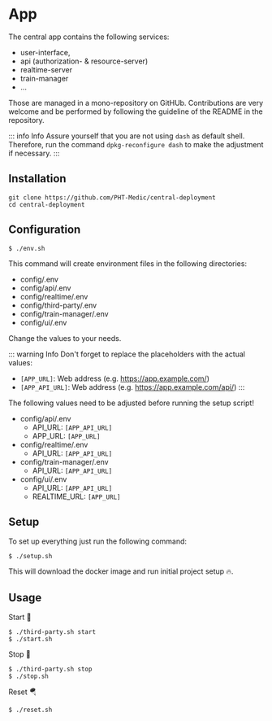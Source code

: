 # App

The central app contains the following services:
- user-interface, 
- api (authorization- & resource-server)
- realtime-server
- train-manager
- ...

Those are managed in a mono-repository on GitHUb. 
Contributions are very welcome and be performed by following the guideline of the README in the repository.

::: info Info
Assure yourself that you are not using `dash` as default shell.
Therefore, run the command `dpkg-reconfigure dash` to make the adjustment if necessary.
:::

## Installation
```shell
git clone https://github.com/PHT-Medic/central-deployment
cd central-deployment
```

## Configuration

```shell
$ ./env.sh
```

This command will create environment files in the following directories:
- config/.env
- config/api/.env
- config/realtime/.env
- config/third-party/.env
- config/train-manager/.env
- config/ui/.env

Change the values to your needs.

::: warning Info
Don't forget to replace the placeholders with the actual values:
- `[APP_URL]`: Web address (e.g. https://app.example.com/)
- `[APP_API_URL]`: Web address (e.g. https://app.example.com/api/)
:::

The following values need to be adjusted before running the setup script!
- config/api/.env
    - API_URL: `[APP_API_URL]`
    - APP_URL: `[APP_URL]`
- config/realtime/.env
    - API_URL: `[APP_API_URL]`
- config/train-manager/.env
    - API_URL: `[APP_API_URL]`
- config/ui/.env
    - API_URL: `[APP_API_URL]`
    - REALTIME_URL: `[APP_URL]`

## Setup
To set up everything just run the following command:
```
$ ./setup.sh
```
This will download the docker image and run initial project setup 🔥.

## Usage
Start 🛫
```
$ ./third-party.sh start
$ ./start.sh
```
Stop 🛬
```
$ ./third-party.sh stop
$ ./stop.sh
```

Reset 🪂
```
$ ./reset.sh
```




